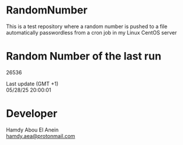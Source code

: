 # RandomNumber    
This is a test repository where a random number is pushed to a file automatically passwordless from a cron job in my Linux CentOS server    
# Random Number of the last run   
26536
      
Last update (GMT +1)    
05/28/25 20:00:01
# Developer    
Hamdy Abou El Anein   
hamdy.aea@protonmail.com
